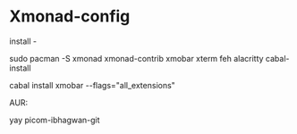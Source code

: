 # Xmonad-config

install - 

sudo pacman -S xmonad xmonad-contrib xmobar xterm feh alacritty cabal-install

cabal install xmobar --flags="all_extensions"

AUR:

yay picom-ibhagwan-git
